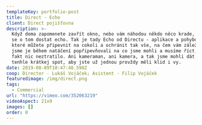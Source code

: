 ```yaml
---
templateKey: portfolio-post
title: Direct - Echo
client: Direct pojišťovna
description: >-
  Když doma zapomenete zavřít okno, nebo vám náhodou někdo něco krade, hodilo by
  se o tom dostat echo. Tak je tady Echo od Directu - aplikace a pohybová čidla,
  které můžete připevnit na cokoli a ochránit tak vše, na čem vám záleží. My
  jsme je během natáčení popřipevňovali na co jsme mohli a musíme říct, že se
  fakt nic neztratilo. Ani kameraman, ani kamera, a tak jsme mohli dát dohromady
  tenhle krátkej spot, aby jste už jednou provždy měli klid i vy.
date: 2019-08-09T10:47:48.598Z
coop: Director - Lukáš Vojáček; Asistent - Filip Vojáček
featuredimage: /img/direct.png
tags:
  - Commercial
url: "https://vimeo.com/352063219"
videoAspect: 21x9
images: []
order: 0
---
```


